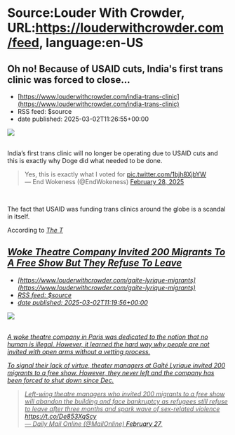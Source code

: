 # Source:Louder With Crowder, URL:https://louderwithcrowder.com/feed, language:en-US

## Oh no! Because of USAID cuts, India's first trans clinic was forced to close...
 - [https://www.louderwithcrowder.com/india-trans-clinic](https://www.louderwithcrowder.com/india-trans-clinic)
 - RSS feed: $source
 - date published: 2025-03-02T11:26:55+00:00

<img src="https://www.louderwithcrowder.com/media-library/image.jpg?id=56624113&width=1200&height=600&coordinates=0%2C40%2C0%2C40"/><br/><br/><p>India’s first trans clinic will no longer be operating due to USAID cuts and this is exactly why Doge did what needed to be done.</p><div class="rm-embed embed-media"><blockquote class="twitter-tweet">Yes, this is exactly what I voted for <a href="https://t.co/1bjh8XjbYW">pic.twitter.com/1bjh8XjbYW</a><br/>— End Wokeness (@EndWokeness) <a href="https://twitter.com/EndWokeness/status/1895506748712395048?ref_src=twsrc%5Etfw">February 28, 2025</a></blockquote> <script async="" charset="utf-8" src="https://platform.twitter.com/widgets.js"></script></div><p><br/></p><p>The fact that USAID was funding trans clinics around the globe is a scandal in itself. </p><p>According to <a href="https://www.telegraph.co.uk/us/news/2025/02/27/indias-first-trans-clinic-forced-to-close-after-usaid-cuts/" rel="noopener noreferrer" target="_blank"><u><em><em>The T

## Woke Theatre Company Invited 200 Migrants To A Free Show But They Refuse To Leave
 - [https://www.louderwithcrowder.com/gaite-lyrique-migrants](https://www.louderwithcrowder.com/gaite-lyrique-migrants)
 - RSS feed: $source
 - date published: 2025-03-02T11:19:56+00:00

<img src="https://www.louderwithcrowder.com/media-library/image.jpg?id=56616281&width=1200&height=600&coordinates=0%2C6%2C0%2C7"/><br/><br/><p>A woke theatre company in Paris was dedicated to the notion that no human is illegal. However, it learned the hard way why people are not invited with open arms without a vetting process.</p><p>To signal their lack of virtue, theater managers at Gaîté Lyrique invited 200 migrants to a free show. However, they never left and the company has been forced to shut down since Dec.</p><div class="rm-embed embed-media"><blockquote class="twitter-tweet">Left-wing theatre managers who invited 200 migrants to a free show will abandon the building and face bankruptcy as refugees still refuse to leave after three months and spark wave of sex-related violence <a href="https://t.co/De853XqScy">https://t.co/De853XqScy</a><br/>— Daily Mail Online (@MailOnline) <a href="https://twitter.com/MailOnline/status/1895240156346560854?ref_src=twsrc%5Etfw">February 27, 

